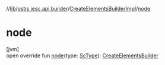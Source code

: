 //[lib](../../../index.md)/[ostis.jesc.api.builder](../index.md)/[CreateElementsBuilderImpl](index.md)/[node](node.md)

# node

[jvm]\
open override fun [node](node.md)(type: [ScType](../../ostis.jesc.client.model.type/-sc-type/index.md)): [CreateElementsBuilder](../-create-elements-builder/index.md)
